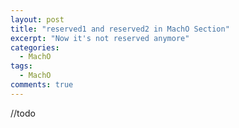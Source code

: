 ```yaml
---
layout: post
title: "reserved1 and reserved2 in MachO Section"
excerpt: "Now it's not reserved anymore"
categories:
  - MachO
tags:
  - MachO
comments: true
---
```





//todo
